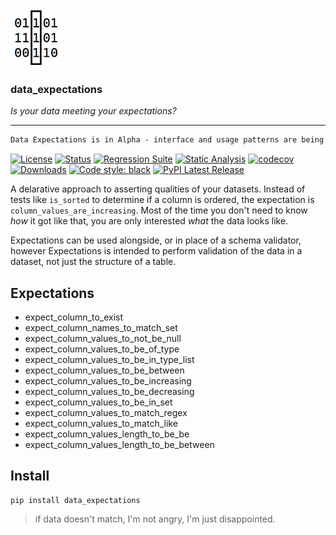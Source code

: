 <img src="icon.png" height="92px" />

### data_expectations  
_Is your data meeting your expectations?_

----

~~~diff
Data Expectations is in Alpha - interface and usage patterns are being stablized
~~~

[![License](https://img.shields.io/badge/License-Apache%202.0-blue.svg)](https://github.com/joocer/data_expectations/blob/main/LICENSE)
[![Status](https://img.shields.io/badge/status-alpha-yellowgreen)](https://github.com/joocer/data_expectations)
[![Regression Suite](https://github.com/joocer/data_expectations/actions/workflows/regression_suite.yaml/badge.svg)](https://github.com/joocer/data_expectations/actions/workflows/regression_suite.yaml)
[![Static Analysis](https://github.com/joocer/data_expectations/actions/workflows/static_analysis.yml/badge.svg)](https://github.com/joocer/data_expectations/actions/workflows/static_analysis.yml)
[![codecov](https://codecov.io/gh/joocer/data_expectations/branch/main/graph/badge.svg?token=XA60LUVH0W)](https://codecov.io/gh/joocer/data_expectations)
[![Downloads](https://pepy.tech/badge/data-expectations)](https://pepy.tech/project/data-expectations)
[![Code style: black](https://img.shields.io/badge/code%20style-black-000000.svg)](https://github.com/psf/black)
[![PyPI Latest Release](https://img.shields.io/pypi/v/data-expectations.svg)](https://pypi.org/project/data-expectations/)

A delarative approach to asserting qualities of your datasets. Instead of tests like
`is_sorted` to determine if a column is ordered, the expectation is
`column_values_are_increasing`. Most of the time you don't need to know _how_ it got
like that, you are only interested _what_ the data looks like.

Expectations can be used alongside, or in place of a schema validator, however
Expectations is intended to perform validation of the data in a dataset, not just the
structure of a table. 

## Expectations

- expect_column_to_exist
- expect_column_names_to_match_set
- expect_column_values_to_not_be_null
- expect_column_values_to_be_of_type
- expect_column_values_to_be_in_type_list
- expect_column_values_to_be_between
- expect_column_values_to_be_increasing
- expect_column_values_to_be_decreasing
- expect_column_values_to_be_in_set
- expect_column_values_to_match_regex
- expect_column_values_to_match_like
- expect_column_values_length_to_be_be
- expect_column_values_length_to_be_between

## Install

~~~
pip install data_expectations
~~~

> if data doesn't match, I'm not angry, I'm just disappointed.